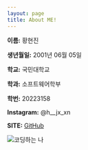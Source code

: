 ```yaml
---
layout: page
title: About ME!
---
```


**이름:** 황현진

**생년월일:** 2001년 06월 05일

**학교:** 국민대학교

**학과:** 소프트웨어학부

**학번:** 20223158

**Instagram:** @h__jx_xn

**SITE:** [GitHub](https://github.com/hyeonjin6530)
</br>

![코딩하는 나](https://i.pinimg.com/564x/d4/6c/3d/d46c3d325dc7b4f3a51aa7fdd12936d1.jpg)